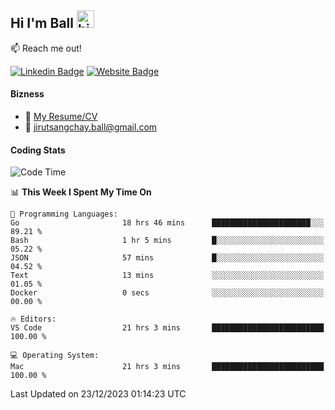 ## Hi I'm Ball <img src="https://user-images.githubusercontent.com/1303154/88677602-1635ba80-d120-11ea-84d8-d263ba5fc3c0.gif" width="28px" height="28px" alt="hi">
 
:mailbox: Reach me out!

[![Linkedin Badge](https://img.shields.io/badge/-Jirut-0e76a8?style=flat&labelColor=0e76a8&logo=linkedin&logoColor=white)](https://www.linkedin.com/in/jirut-sangchay-338370251)
[![Website Badge](https://img.shields.io/badge/Website-184aa8?logo=website&logoColor=)](https://resume-jirut.web.app)

<!-- TODO: Add last video link -->
#### Bizness
- :paperclip: [My Resume/CV](https://github.com/Jirut01/Jirut01/blob/main/resume_jirut.pdf)
- :email: jirutsangchay.ball@gmail.com

#### Coding Stats


<!--START_SECTION:waka-->
![Code Time](http://img.shields.io/badge/Code%20Time-634%20hrs%2057%20mins-blue)

📊 **This Week I Spent My Time On** 

```text
💬 Programming Languages: 
Go                       18 hrs 46 mins      ██████████████████████░░░   89.21 % 
Bash                     1 hr 5 mins         █░░░░░░░░░░░░░░░░░░░░░░░░   05.22 % 
JSON                     57 mins             █░░░░░░░░░░░░░░░░░░░░░░░░   04.52 % 
Text                     13 mins             ░░░░░░░░░░░░░░░░░░░░░░░░░   01.05 % 
Docker                   0 secs              ░░░░░░░░░░░░░░░░░░░░░░░░░   00.00 % 

🔥 Editors: 
VS Code                  21 hrs 3 mins       █████████████████████████   100.00 % 

💻 Operating System: 
Mac                      21 hrs 3 mins       █████████████████████████   100.00 % 
```


 Last Updated on 23/12/2023 01:14:23 UTC
<!--END_SECTION:waka-->
